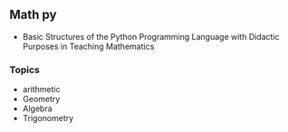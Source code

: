 ## Math py ##

* Basic Structures of the Python Programming Language with Didactic Purposes in Teaching Mathematics

###  Topics ###

* arithmetic
* Geometry
* Algebra
* Trigonometry

